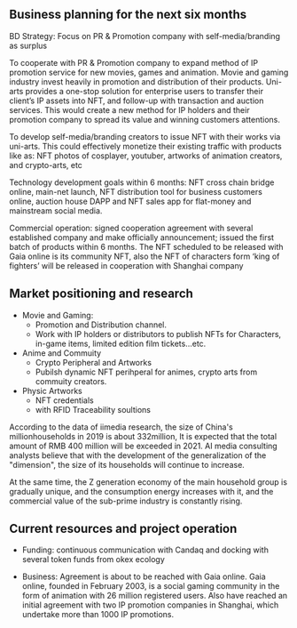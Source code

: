 ## Business planning for the next six months
BD Strategy: Focus on PR & Promotion company with self-media/branding as surplus 
 
To cooperate with PR & Promotion company to expand method of IP promotion service for new movies, games and animation. Movie and gaming industry invest heavily in promotion and distribution of their products. Uni-arts provides a one-stop solution for enterprise users to transfer their client’s IP assets into NFT, and follow-up with transaction and auction services. This would create a new method for IP holders and their promotion company to spread its value and winning customers attentions.  
 
To develop self-media/branding creators to issue NFT with their works via uni-arts. This could effectively monetize their existing traffic with products like as: NFT photos of cosplayer, youtuber, artworks of animation creators, and crypto-arts, etc
 
Technology development goals within 6 months:
NFT cross chain bridge online, main-net launch, NFT distribution tool for business customers online, auction house DAPP and NFT sales app for flat-money and mainstream social media.
 
Commercial operation: signed cooperation agreement with several established company  and make officially announcement; issued the first batch of products within 6 months. The NFT scheduled to be released with Gaia online is its community NFT, also the NFT of characters form ‘king of fighters’ will be released in cooperation with Shanghai company


## Market positioning and research
* Movie and Gaming: 
    - Promotion and Distribution channel. 
    - Work with IP holders or distributors to publish NFTs for Characters, in-game items, limited edition film tickets...etc.
* Anime and Commuity
    - Crypto Peripheral and Artworks
    - Pubilsh dynamic NFT perihperal for animes, crypto arts from commuity creators.
* Physic Artworks
    - NFT credentials
    - with RFID Traceability soultions

According to the data of iimedia research, the size of China's millionhouseholds in 2019 is about 332million,
It is expected that the total amount of RMB 400 million will be exceeded in 2021. AI media consulting analysts believe that with the development of the generalization of the "dimension", the size of its households will continue to increase.

At the same time, the Z generation economy of the main household group is gradually unique, and the consumption energy increases with it, and the commercial value of the sub-prime industry is constantly rising.


## Current resources and project operation
- Funding: continuous communication with Candaq and docking with several token funds from okex ecology
 
- Business: Agreement is about to be reached with Gaia online. Gaia online, founded in February 2003, is a social gaming community in the form of animation with 26 million registered users. Also have reached an initial agreement with two IP promotion companies in Shanghai, which undertake more than 1000 IP promotions.